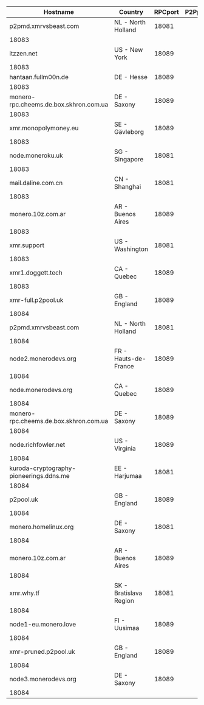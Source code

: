 Hostname | Country | RPCport | P2Pport
--- | --- | --- | ---
p2pmd.xmrvsbeast.com | NL - North Holland | 18081
 | 18083
itzzen.net | US - New York | 18089
 | 18083
hantaan.fullm00n.de | DE - Hesse | 18089
 | 18083
monero-rpc.cheems.de.box.skhron.com.ua | DE - Saxony | 18089
 | 18083
xmr.monopolymoney.eu | SE - Gävleborg | 18089
 | 18083
node.moneroku.uk | SG - Singapore | 18081
 | 18083
mail.daline.com.cn | CN - Shanghai | 18081
 | 18083
monero.10z.com.ar | AR - Buenos Aires | 18089
 | 18083
xmr.support | US - Washington | 18081
 | 18083
xmr1.doggett.tech | CA - Quebec | 18089
 | 18083
xmr-full.p2pool.uk | GB - England | 18089
 | 18084
p2pmd.xmrvsbeast.com | NL - North Holland | 18081
 | 18084
node2.monerodevs.org | FR - Hauts-de-France | 18089
 | 18084
node.monerodevs.org | CA - Quebec | 18089
 | 18084
monero-rpc.cheems.de.box.skhron.com.ua | DE - Saxony | 18089
 | 18084
node.richfowler.net | US - Virginia | 18089
 | 18084
kuroda-cryptography-pioneerings.ddns.me | EE - Harjumaa | 18081
 | 18084
p2pool.uk | GB - England | 18089
 | 18084
monero.homelinux.org | DE - Saxony | 18081
 | 18084
monero.10z.com.ar | AR - Buenos Aires | 18089
 | 18084
xmr.why.tf | SK - Bratislava Region | 18081
 | 18084
node1-eu.monero.love | FI - Uusimaa | 18089
 | 18084
xmr-pruned.p2pool.uk | GB - England | 18089
 | 18084
node3.monerodevs.org | DE - Saxony | 18089
 | 18084
